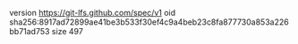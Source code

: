 version https://git-lfs.github.com/spec/v1
oid sha256:8917ad72899ae41be3b533f30ef4c9a4beb23c8fa877730a853a226bb71ad753
size 497

